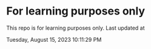 # For learning purposes only
This repo is for learning purposes only.
Last updated at

Tuesday, August 15, 2023 10:11:29 PM

